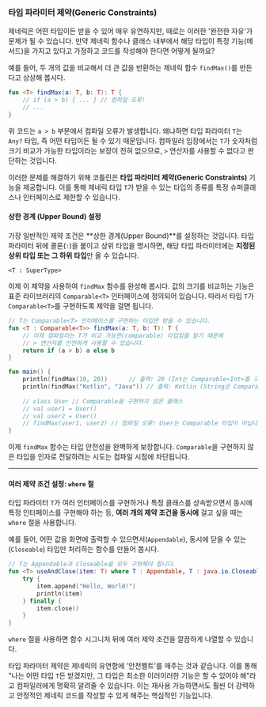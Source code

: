 ### 타입 파라미터 제약(Generic Constraints)

제네릭은 어떤 타입이든 받을 수 있어 매우 유연하지만, 때로는 이러한 '완전한 자유'가 문제가 될 수 있습니다. 만약 제네릭 함수나 클래스 내부에서 해당 타입이 특정 기능(메서드)을 가지고 있다고 가정하고 코드를 작성해야 한다면 어떻게 될까요?

예를 들어, 두 개의 값을 비교해서 더 큰 값을 반환하는 제네릭 함수 `findMax()`를 만든다고 상상해 봅시다.

```kotlin
fun <T> findMax(a: T, b: T): T {
    // if (a > b) { ... } // 컴파일 오류!
    // ...
}
```

위 코드는 `a > b` 부분에서 컴파일 오류가 발생합니다. 왜냐하면 타입 파라미터 `T`는 `Any?` 타입, 즉 어떤 타입이든 될 수 있기 때문입니다. 컴파일러 입장에서는 `T`가 숫자처럼 크기 비교가 가능한 타입이라는 보장이 전혀 없으므로, `>` 연산자를 사용할 수 없다고 판단하는 것입니다.

이러한 문제를 해결하기 위해 코틀린은 **타입 파라미터 제약(Generic Constraints)** 기능을 제공합니다. 이를 통해 제네릭 타입 `T`가 받을 수 있는 타입의 종류를 특정 슈퍼클래스나 인터페이스로 제한할 수 있습니다.

#### 상한 경계 (Upper Bound) 설정

가장 일반적인 제약 조건은 \*\*상한 경계(Upper Bound)\*\*를 설정하는 것입니다. 타입 파라미터 뒤에 콜론(`:`)을 붙이고 상위 타입을 명시하면, 해당 타입 파라미터에는 **지정된 상위 타입 또는 그 하위 타입**만 올 수 있습니다.

`<T : SuperType>`

이제 이 제약을 사용하여 `findMax` 함수를 완성해 봅시다. 값의 크기를 비교하는 기능은 표준 라이브러리의 `Comparable<T>` 인터페이스에 정의되어 있습니다. 따라서 타입 `T`가 `Comparable<T>`를 구현하도록 제약을 걸면 됩니다.

```kotlin
// T는 Comparable<T> 인터페이스를 구현하는 타입만 받을 수 있습니다.
fun <T : Comparable<T>> findMax(a: T, b: T): T {
    // 이제 컴파일러는 T가 비교 가능한(comparable) 타입임을 알기 때문에
    // > 연산자를 안전하게 사용할 수 있습니다.
    return if (a > b) a else b
}

fun main() {
    println(findMax(10, 20))      // 출력: 20 (Int는 Comparable<Int>를 구현)
    println(findMax("Kotlin", "Java")) // 출력: Kotlin (String은 Comparable<String>를 구현)
    
    // class User // Comparable을 구현하지 않은 클래스
    // val user1 = User()
    // val user2 = User()
    // findMax(user1, user2) // 컴파일 오류! User는 Comparable 타입이 아닙니다.
}
```

이제 `findMax` 함수는 타입 안전성을 완벽하게 보장합니다. `Comparable`을 구현하지 않은 타입을 인자로 전달하려는 시도는 컴파일 시점에 차단됩니다.

-----

#### 여러 제약 조건 설정: `where` 절

타입 파라미터 `T`가 여러 인터페이스를 구현하거나 특정 클래스를 상속받으면서 동시에 특정 인터페이스를 구현해야 하는 등, **여러 개의 제약 조건을 동시에** 걸고 싶을 때는 `where` 절을 사용합니다.

예를 들어, 어떤 값을 화면에 출력할 수 있으면서(`Appendable`), 동시에 닫을 수 있는(`Closeable`) 타입만 처리하는 함수를 만들어 봅시다.

```kotlin
// T는 Appendable과 Closeable을 모두 구현해야 합니다.
fun <T> useAndClose(item: T) where T : Appendable, T : java.io.Closeable {
    try {
        item.append("Hello, World!")
        println(item)
    } finally {
        item.close()
    }
}
```

`where` 절을 사용하면 함수 시그니처 뒤에 여러 제약 조건을 깔끔하게 나열할 수 있습니다.

타입 파라미터 제약은 제네릭의 유연함에 '안전벨트'를 매주는 것과 같습니다. 이를 통해 "나는 어떤 타입 `T`든 받겠지만, 그 타입은 최소한 이러이러한 기능은 할 수 있어야 해"라고 컴파일러에게 명확히 알려줄 수 있습니다. 이는 재사용 가능하면서도 훨씬 더 강력하고 안정적인 제네릭 코드를 작성할 수 있게 해주는 핵심적인 기능입니다.